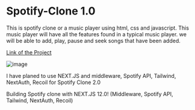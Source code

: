 # Spotify-Clone 1.0
This is spotify clone or a music player using html, css and javascript.
This music player will have all the features found in a typical music player. we will be able to add, play, pause and seek songs that have been added. 

[Link of the Project](https://spotify-musicplayer3.netlify.app/)
<br>

![image](https://user-images.githubusercontent.com/63858813/184507677-a9a32f66-c029-4843-b6f7-95b42fb4776f.png)


I have planed to use NEXT.JS and middleware, Spotify API, Tailwind, NextAuth, Recoil for Spotify Clone 2.0

Building Spotify clone with NEXT.JS 12.0! (Middleware, Spotify API, Tailwind, NextAuth, Recoil)
